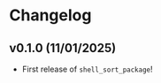 # Changelog

<!--next-version-placeholder-->

## v0.1.0 (11/01/2025)

- First release of `shell_sort_package`!
